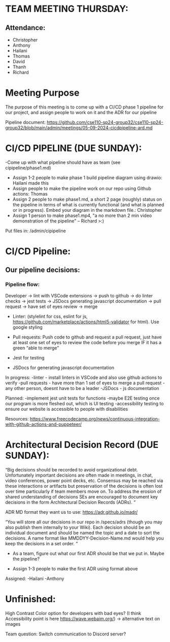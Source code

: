 # TEAM MEETING THURSDAY:

## Attendance:
- Christopher
- Anthony
- Hailani
- Thomas
- David
- Thanh
- Richard

# Meeting Purpose

The purpose of this meeting is to come up with a CI/CD phase 1 pipeline for our project, and assign people to work on it and the ADR for our pipeline

Pipeline document: https://github.com/cse110-sp24-group32/cse110-sp24-group32/blob/main/admin/meetings/05-09-2024-cicdpipeline-ard.md

# CI/CD PIPELINE (DUE SUNDAY):

-Come up with what pipeline should have as team (see cipipeline/phase1.md)

- Assign 1-2 people to make phase 1 build pipeline diagram using drawio: Hailani made this
- Assign people to make the pipeline work on our repo using Github actions: Thomas 
- Assign 2 people to make phase1.md, a short 2 page (roughly) 
status on the pipeline in terms of what is currently functional
(and what is planned or in progress). Embed your diagram in the 
markdown file.: Christopher
- Assign 1 person to make phase1.mp4, "a no more than 2 min video demonstration of the pipeline" – Richard >:)

Put files in: /admin/cipipeline


# CI/CD Pipeline:

## Our pipeline decisions: 

### Pipeline flow: 
Developer -> lint with VSCode extensions -> push to github -> do linter checks -> jest tests -> JSDocs generating javascript documentation -> pull request -> have set of eyes review -> merge

- Linter: (stylelint for css, eslint for js, https://github.com/marketplace/actions/html5-validator for html). Use google styling

- Pull requests: Push code to github and request a pull request, just have at least one set of eyes to review the code before you merge IF it has a green “able to merge”

- Jest for testing 

- JSDocs for generating javascript documentation

In progress:
-linter - install linters in VSCode and also use github actions to verify
-pull requests - have more than 1 set of eyes to merge a pull request - any other person, doesnt have to be a leader
-JSDocs - js documentation

Planned:
-implement jest unit tests for functions
-maybe E2E testing once our program is more fleshed out, which is UI testing
-accessibility testing to ensure our website is accessible to people with disabilities

Resources:
https://www.freecodecamp.org/news/continuous-integration-with-github-actions-and-puppeteer/

# Architectural Decision Record (DUE SUNDAY):

“Big decisions should be recorded to avoid organizational debt.  Unfortunately important decisions are often made in meetings, in chat, video conferences, power point decks, etc.  Consensus may be reached via these interactions or artifacts but preservation of the decisions is often lost over time particularly if team members move on.  To address the erosion of shared understanding of decisions SEs are encouraged to document key decisions in the form Architectural Decision Records (ADRs). “

ADR MD format they want us to use: https://adr.github.io/madr/

“You will store all our decisions in our repo in /specs/adrs (though you may also publish them internally to your Wiki).  Each decision should be an individual document and should be named the topic and a date to sort the decisions.  A name format like MMDDYY-Decision-Name.md would help you keep the decisions in a set order. “

- As a team, figure out what our first ADR should be that we put in. Maybe the pipeline?

- Assign 1-3 people to make the first ADR using format above


Assigned:
-Hailani
-Anthony

# Unfinished:

High Contrast Color option for developers with bad eyes? (I think Accessibility point is here https://wave.webaim.org/) -> alternative text on images

Team question: Switch communication to Discord server?

